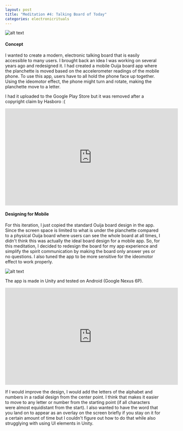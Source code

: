 ```yaml
---
layout: post
title: "Meditation #4: Talking Board of Today"
categories: electronicrituals
---
```


![alt text](https://raw.githubusercontent.com/jirrian/jirrian.github.io/master/images/electronicrituals/talkingboardoftoday/tbotss.png)

#### Concept ####
I wanted to create a modern, electronic talking board that is easily accessible to many users. I brought back an idea I was working on several years ago and redesigned it. I had created a mobile Ouija board app where the planchette is moved based on the accelerometer readings of the mobile phone. To use this app, users have to all hold the phone face up together. Using the ideomotor effect, the phone might turn and rotate, making the planchette move to a letter. 

I had it uploaded to the Google Play Store but it was removed after a copyright claim by Hasboro :(
<iframe width="560" height="315" src="https://www.youtube.com/embed/ECWVpX5dyOE" frameborder="0"   allowfullscreen></iframe>

#### Designing for Mobile ####
For this iteration, I just copied the standard Ouija board design in the app. Since the screen space is limited to what is under the planchette compared to a physical Ouija board where users can see the whole board at all times, I didn't think this was actually the ideal board design for a mobile app. So, for this meditation, I decided to redesign the board for my app experience and simplify the spirit communication by making the board only answer yes or no questions. I also tuned the app to be more sensitive for the ideomotor effect to work properly.

![alt text](https://raw.githubusercontent.com/jirrian/jirrian.github.io/master/images/electronicrituals/talkingboardoftoday/talkingboard.png)

The app is made in Unity and tested on Android (Google Nexus 6P).

<iframe width="560" height="315" src="https://www.youtube.com/embed/qyrfbBk9iVU" frameborder="0"  allowfullscreen></iframe>

If I would improve the design, I would add the letters of the alphabet and numbers in a radial design from the center point. I think that makes it easier to move to any letter or number from the starting point (if all characters were almost equidistant from the start).
I also wanted to have the word that you land on to appear as an overlay on the screen briefly if you stay on it for a certain amount of time but I couldn't figure out how to do that while also strugglying with using UI elements in Unity.

